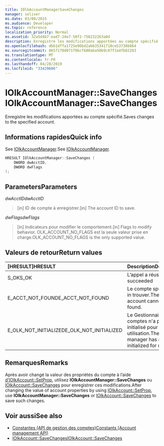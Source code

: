 ```yaml
---
title: IOlkAccountManagerSaveChanges
manager: soliver
ms.date: 03/09/2015
ms.audience: Developer
ms.topic: reference
localization_priority: Normal
ms.assetid: 32a5d4b7-ead7-24e7-58f2-750232263a0d
description: Enregistre les modifications apportées au compte spécifié.
ms.openlocfilehash: dbb1dffa1725e96bd2ab635341718ce53738b864
ms.sourcegitcommit: 8657170d071f9bcf680aba50b9c07f2a4fb82283
ms.translationtype: MT
ms.contentlocale: fr-FR
ms.lasthandoff: 04/28/2019
ms.locfileid: "33429606"
---
```

# <a name="iolkaccountmanagersavechanges"></a><span data-ttu-id="81a79-103">IOlkAccountManager::SaveChanges</span><span class="sxs-lookup"><span data-stu-id="81a79-103">IOlkAccountManager::SaveChanges</span></span>

<span data-ttu-id="81a79-104">Enregistre les modifications apportées au compte spécifié.</span><span class="sxs-lookup"><span data-stu-id="81a79-104">Saves changes to the specified account.</span></span>
  
## <a name="quick-info"></a><span data-ttu-id="81a79-105">Informations rapides</span><span class="sxs-lookup"><span data-stu-id="81a79-105">Quick info</span></span>

<span data-ttu-id="81a79-106">See [IOlkAccountManager](iolkaccountmanager.md).</span><span class="sxs-lookup"><span data-stu-id="81a79-106">See [IOlkAccountManager](iolkaccountmanager.md).</span></span>
  
```cpp
HRESULT IOlkAccountManager::SaveChanges (  
    DWORD dwAcctID, 
    DWORD dwFlags 
); 
```

## <a name="parameters"></a><span data-ttu-id="81a79-107">Parameters</span><span class="sxs-lookup"><span data-stu-id="81a79-107">Parameters</span></span>

<span data-ttu-id="81a79-108">_dwAcctID_</span><span class="sxs-lookup"><span data-stu-id="81a79-108">_dwAcctID_</span></span>
  
> <span data-ttu-id="81a79-109">[in] ID de compte à enregistrer.</span><span class="sxs-lookup"><span data-stu-id="81a79-109">[in] The account ID to save.</span></span> 
    
<span data-ttu-id="81a79-110">_dwFlags_</span><span class="sxs-lookup"><span data-stu-id="81a79-110">_dwFlags_</span></span>
  
> <span data-ttu-id="81a79-111">[in] Indicateurs pour modifier le comportement.</span><span class="sxs-lookup"><span data-stu-id="81a79-111">[in] Flags to modify behavior.</span></span> <span data-ttu-id="81a79-112">OLK_ACCOUNT_NO_FLAGS est la seule valeur prise en charge.</span><span class="sxs-lookup"><span data-stu-id="81a79-112">OLK_ACCOUNT_NO_FLAGS is the only supported value.</span></span>
    
## <a name="return-values"></a><span data-ttu-id="81a79-113">Valeurs de retour</span><span class="sxs-lookup"><span data-stu-id="81a79-113">Return values</span></span>

|<span data-ttu-id="81a79-114">**[HRESULT]**</span><span class="sxs-lookup"><span data-stu-id="81a79-114">**HRESULT**</span></span>|<span data-ttu-id="81a79-115">**Description**</span><span class="sxs-lookup"><span data-stu-id="81a79-115">**Description**</span></span>|
|:-----|:-----|
|<span data-ttu-id="81a79-116">S_OK</span><span class="sxs-lookup"><span data-stu-id="81a79-116">S_OK</span></span>  <br/> |<span data-ttu-id="81a79-117">L’appel a réussi</span><span class="sxs-lookup"><span data-stu-id="81a79-117">The call succeeded</span></span>  <br/> |
|<span data-ttu-id="81a79-118">E_ACCT_NOT_FOUND</span><span class="sxs-lookup"><span data-stu-id="81a79-118">E_ACCT_NOT_FOUND</span></span>  <br/> |<span data-ttu-id="81a79-119">Le compte spécifié est in trouver.</span><span class="sxs-lookup"><span data-stu-id="81a79-119">The specified account cannot be found.</span></span>  <br/> |
|<span data-ttu-id="81a79-120">E_OLK_NOT_INITIALIZED</span><span class="sxs-lookup"><span data-stu-id="81a79-120">E_OLK_NOT_INITIALIZED</span></span>  <br/> |<span data-ttu-id="81a79-121">Le Gestionnaire de comptes n'a pas été initialisé pour une utilisation.</span><span class="sxs-lookup"><span data-stu-id="81a79-121">The account manager has not been initialized for use.</span></span>  <br/> |
   
## <a name="remarks"></a><span data-ttu-id="81a79-122">Remarques</span><span class="sxs-lookup"><span data-stu-id="81a79-122">Remarks</span></span>

<span data-ttu-id="81a79-123">Après avoir changé la valeur des propriétés du compte à l’aide [d’IOlkAccount::SetProp](iolkaccount-setprop.md), utilisez **IOlkAccountManager::SaveChanges** ou [IOlkAccount::SaveChanges](iolkaccount-savechanges.md) pour enregistrer ces modifications.</span><span class="sxs-lookup"><span data-stu-id="81a79-123">After changing the value of account properties by using [IOlkAccount::SetProp](iolkaccount-setprop.md), use **IOlkAccountManager::SaveChanges** or [IOlkAccount::SaveChanges](iolkaccount-savechanges.md) to save such changes.</span></span> 
  
## <a name="see-also"></a><span data-ttu-id="81a79-124">Voir aussi</span><span class="sxs-lookup"><span data-stu-id="81a79-124">See also</span></span>

- [<span data-ttu-id="81a79-125">Constantes (API de gestion des comptes)</span><span class="sxs-lookup"><span data-stu-id="81a79-125">Constants (Account management API)</span></span>](constants-account-management-api.md) 
- [<span data-ttu-id="81a79-126">IOlkAccount::SaveChanges</span><span class="sxs-lookup"><span data-stu-id="81a79-126">IOlkAccount::SaveChanges</span></span>](iolkaccount-savechanges.md)


